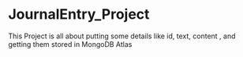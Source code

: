 # JournalEntry_Project

This Project is all about putting some details like id, text, content , and getting them stored in MongoDB Atlas

